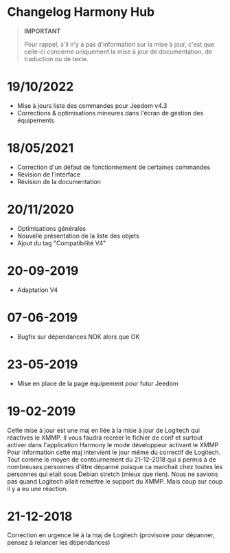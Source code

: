 # Changelog Harmony Hub

>**IMPORTANT**
>
>Pour rappel, s'il n'y a pas d'information sur la mise à jour, c'est que celle-ci concerne uniquement la mise à jour de documentation, de traduction ou de texte.

# 19/10/2022

- Mise à jours liste des commandes pour Jeedom v4.3
- Corrections & optimisations mineures dans l'écran de gestion des équipements

# 18/05/2021

- Correction d'un défaut de fonctionnement de certaines commandes
- Révision de l'interface
- Révision de la documentation

# 20/11/2020

- Optimisations générales
- Nouvelle présentation de la liste des objets
- Ajout du tag "Compatibilité V4"

# 20-09-2019

- Adaptation V4

# 07-06-2019

- Bugfix sur dépendances NOK alors que OK

# 23-05-2019

- Mise en place de la page équipement pour futur Jeedom

# 19-02-2019

Cette mise à jour est une maj en liée à la mise à jour de Logitech qui réactives le XMMP. Il vous faudra recréer le fichier de conf et surtout activer dans l\'application Harmony le mode développeur activant le XMMP
Pour information cette maj intervient le jour même du correctif de Logitech. Tout comme le moyen de contournement du 21-12-2018 qui  a permis à de nombreuses personnes d'être dépanné puisque ca marchait chez toutes les personnes qui etait sous Debian stretch (mieux que rien). Nous ne savions pas quand Logitech allait remettre le support du XMMP. Mais coup sur coup il y a eu une réaction.

# 21-12-2018

Correction en urgence lié à la maj de Logitech (provisoire pour dépanner, pensez à relancer les dépendances)
